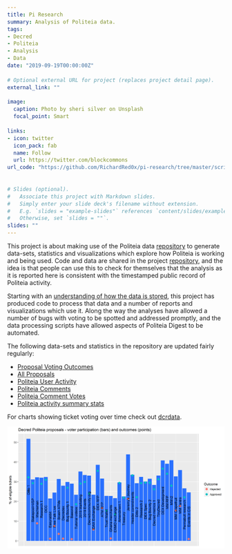 ```yaml
---
title: Pi Research
summary: Analysis of Politeia data.
tags:
- Decred
- Politeia
- Analysis
- Data
date: "2019-09-19T00:00:00Z"

# Optional external URL for project (replaces project detail page).
external_link: ""

image:
  caption: Photo by sheri silver on Unsplash
  focal_point: Smart

links:
- icon: twitter
  icon_pack: fab
  name: Follow
  url: https://twitter.com/blockcommons
url_code: "https://github.com/RichardRed0x/pi-research/tree/master/scripts"


# Slides (optional).
#   Associate this project with Markdown slides.
#   Simply enter your slide deck's filename without extension.
#   E.g. `slides = "example-slides"` references `content/slides/example-slides.md`.
#   Otherwise, set `slides = ""`.
slides: ""
---
```


This project is about making use of the Politeia data [repository](https://github.com/decred-proposals/mainnet) to generate data-sets, statistics and visualizations which explore how Politeia is working and being used. Code and data are shared in the project [repository](https://github.com/RichardRed0x/pi-research), and the idea is that people can use this to check for themselves that the analysis as it is reported here is consistent with the timestamped public record of Politeia activity.

Starting with an [understanding of how the data is stored](https://docs.decred.org/advanced/navigating-politeia-data/), this project has produced code to process that data and a number of reports and visualizations which use it. Along the way the analyses have allowed a number of bugs with voting to be spotted and addressed promptly, and   the data processing scripts have allowed aspects of Politeia Digest to be automated.

The following data-sets and statistics in the repository are updated fairly regularly:

* [Proposal Voting Outcomes](https://github.com/RichardRed0x/pi-research/blob/master/data/Decred-proposals-voted.csv)
* [All Proposals](https://github.com/RichardRed0x/pi-research/blob/master/data/Decred-proposals-pi-all.csv)
* [Politeia User Activity](https://github.com/RichardRed0x/pi-research/blob/master/data/pi-users.csv)
* [Politeia Comments](https://github.com/RichardRed0x/pi-research/blob/master/data/pi-comments.csv)
* [Politeia Comment Votes](https://github.com/RichardRed0x/pi-research/blob/master/data/pi-comment-votes.csv)
* [Politeia activity summary stats](https://github.com/RichardRed0x/pi-research/blob/master/data/politeia-stats-all.md)

For charts showing ticket voting over time check out [dcrdata](https://explorer.dcrdata.org/proposals).

![Proposal Participation and Approval](https://raw.githubusercontent.com/RichardRed0x/pi-research/master/data/proposal-participation-and-approval-in-order.png)